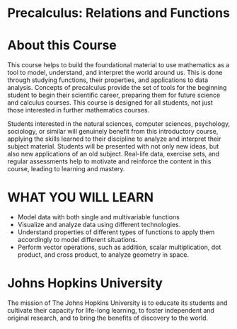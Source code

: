 # Precalculus: Relations and Functions

# About this Course
This course helps to build the foundational material to use mathematics as a tool to model, understand, and interpret the world around us.  This is done through studying functions, their properties, and applications to data analysis.  Concepts of precalculus provide the set of tools for the beginning student to begin their scientific career, preparing them for future science and calculus courses. This course is designed for all students, not just those interested in further mathematics courses.  

Students interested in the natural sciences, computer sciences, psychology, sociology, or similar will genuinely benefit from this introductory course, applying the skills learned to their discipline to analyze and interpret their subject material.  Students will be presented with not only new ideas, but also new applications of an old subject. Real-life data, exercise sets, and regular assessments help to motivate and reinforce the content in this course, leading to learning and mastery.

# WHAT YOU WILL LEARN
* Model data with both single and multivariable functions
* Visualize and analyze data using different technologies.
* Understand properties of different types of functions to apply them accordingly to model different situations.
* Perform vector operations, such as addition, scalar multiplication, dot product, and cross product, to analyze geometry in space.


# Johns Hopkins University
The mission of The Johns Hopkins University is to educate its students and cultivate their capacity for life-long learning, to foster independent and original research, and to bring the benefits of discovery to the world.
